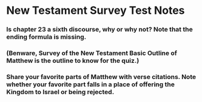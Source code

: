 # New Testament Survey Test Notes

### Is chapter 23 a sixth discourse, why or why not? Note that the ending formula is missing.



### (Benware, Survey of the New Testament Basic Outline of Matthew is the outline to know for the quiz.)

### Share your favorite parts of Matthew with verse citations. Note whether your favorite part falls in a place of offering the Kingdom to Israel or being rejected.
